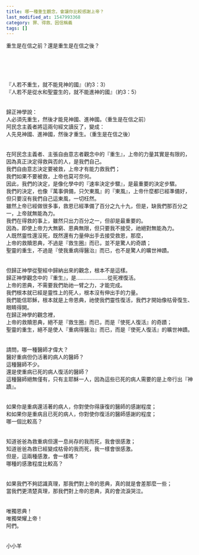```yaml
---
title: 哪一種重生觀念，會讓你比較感謝上帝？
last_modified_at: 1547993368
category: 罪、得救、因信稱義
tags: []
---
```


<p>重生是在信之前？還是重生是在信之後？<br/><!--more--><br/><br/><br/><br/><br/>『人若不重生，就不能見神的國』（約3：3）<br/>『人若不是從水和聖靈生的，就不能進神的國』（約3：5）<br/><br/><br/>歸正神學說：<br/>人必須先重生，然後才能見神國、進神國。（重生是在信之前）<br/>阿民念主義者將這兩句經文讀反了，變成：<br/>人先見神國、進神國，然後才重生。（重生是在信之後）<br/><br/><br/>在阿民念主義者、主張自由意志者觀念中的『重生』，上帝的力量其實是有限的，因為真正決定得救與否的人，是我們自己。<br/>我們自由意志決定要被救，上帝才有能力救我們；<br/>我們如果不要被救，上帝也莫可奈何。<br/>因此，我們的決定，是像化學中的『速率決定步驟』，是最重要的決定步驟。<br/>我們的決定，也像『萬事俱備，只欠東風』的『東風』，上帝什麼都已經準備好，但只要沒有我們自己這東風，一切枉然。<br/>雖然上帝已經做很多事，救恩已經準備了百分之九十九，但是，缺我們那百分之一，上帝就無能為力。<br/>我們在得救的事上，雖然只出力百分之一，但卻是最重要的。<br/>因為，即使上帝力大無窮、恩典無限，但只要我不接受，祂絕對無能為力。<br/>人既然靈性還沒死，既然還有力量伸出手去接受救恩，那麼，<br/>上帝的救贖恩典，不過是『救生圈』而已，並不是驚人的奇蹟；<br/>聖靈的重生，不過是『使我重病得醫治』而已，也不是驚人的曠世神蹟。<br/><br/><br/>但歸正神學從聖經中歸納出來的觀念，根本不是這樣。<br/>歸正神學觀念中的『重生』，是…………………從死裡復活。<br/>上帝的恩典，不需要我們助祂一臂之力，才能完成。<br/>我們根本就已經是靈性上的死人，根本沒有伸出手的力量。<br/>我們能信耶穌，根本就是上帝恩典，祂使我們靈性復活，我們才開始像枯骨復生、眼睛得開。<br/>在歸正神學的觀念裡，<br/>上帝的救贖恩典，絕不是『救生圈』而已，而是『使死人復活』的奇蹟；<br/>聖靈的重生，絕不是使人『重病得醫治』而已，而是『使死人復活』的曠世神蹟。<br/><br/><br/>請問，哪一種醫師才偉大？<br/>醫好重病但仍活著的病人的醫師？<br/>這種醫師不少。<br/>還是使重病已死的病人復活的醫師？<br/>這種醫師絕無僅有，只有主耶穌一人，因為這些已死的病人需要的是上帝行出『神蹟』。<br/><br/><br/>如果你是重病還活著的病人，你對使你得康復的醫師的感謝程度；<br/>和如果你是重病且已死的病人，你對使你復活的醫師感謝的程度；<br/>哪一個比較高？<br/><br/><br/>知道爸爸為救重病但還一息尚存的我而死，我會很感激；<br/>知道爸爸為救已經變成枯骨的我而死，我一樣會很感激。<br/>但是，這兩種感激，會一樣嗎？<br/>哪種的感激程度比較高？<br/><br/><br/>如果我們不夠認識真理，那我們對上帝的恩典，真的就是會差那麼一些；<br/>當我們更清楚真理，那我們對上帝的恩典，真的會流淚哭泣。<br/><br/><br/>唯獨恩典！<br/>唯獨榮耀上帝！<br/>阿們。<br/><br/><br/>小小羊<br/><br/><br/></p><p> </p><br/>